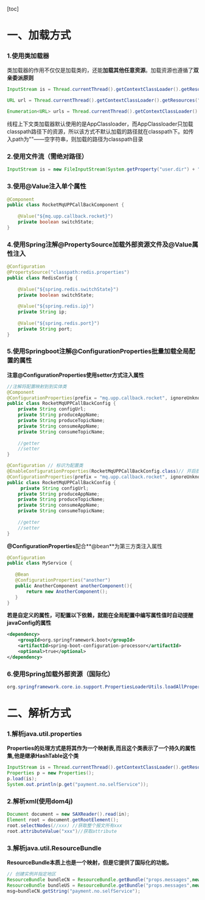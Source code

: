 [toc]

# 一、加载方式

### 1.使用类加载器

类加载器的作用不仅仅是加载类的，还能**加载其他任意资源**。加载资源也遵循了**双亲委派原则**

```java
InputStream is = Thread.currentThread().getContextClassLoader().getResourceAsStream("application.xml");

URL url = Thread.currentThread().getContextClassLoader().getResources("com/tangdi");

Enumeration<URL> urls = Thread.currentThread().getContextClassLoader().getResource("com/tangdi");
```

线程上下文类加载器默认使用的是AppClassloader，而AppClassloader只加载classpath路径下的资源，所以该方式不默认加载的路径就在classpath下。如传入path为""——空字符串，则加载的路径为classpath目录

### 2.使用文件流（需绝对路径）

```java
InputStream is = new FileInputStream(System.getProperty("user.dir") + "/WebContent/WEB-INF/" + resource);
```

### 3.使用@Value注入单个属性

```java
@Component
public class RocketMqUPPCallBackComponent {
	
	@Value("${mq.upp.callback.rocket}")
    private boolean switchState;
}
```

### 4.使用Spring注解@PropertySource加载外部资源文件及@Value属性注入

```java
@Configuration
@PropertySource("classpath:redis.properties")
public class RedisConfig {
	
	@Value("${spring.redis.switchState}")
    private boolean switchState;
    
    @Value("${spring.redis.ip}")
    private String ip;
    
    @Value("${spring.redis.port}")
    private String port;
}
```

### 5.使用Springboot注解@ConfigurationProperties批量加载全局配置的属性

**注意@ConfigurationProperties使用setter方式注入属性**

```java
//注解将配置映射到到实体类
@Component
@ConfigurationProperties(prefix = "mq.upp.callback.rocket", ignoreUnknownFields = false)
public class RocketMqUPPCallBackConfig {
    private String configUrl;
    private String produceAppName;
    private String produceTopicName;
    private String consumeAppName;
    private String consumeTopicName;
    
    //getter
    //setter
}

@Configuration // 标识为配置类
@EnableConfigurationProperties(RocketMqUPPCallBackConfig.class)// 开启批量属性注入
@ConfigurationProperties(prefix = "mq.upp.callback.rocket", ignoreUnknownFields = false) // 通过setter批量注入属性
public class RocketMqUPPCallBackConfig {
     private String configUrl;
    private String produceAppName;
    private String produceTopicName;
    private String consumeAppName;
    private String consumeTopicName;
    
    //getter
    //setter
}
```

**@ConfigurationProperties**配合**@bean**为第三方类注入属性

```java
@Configuration
public class MyService {
    
   @Bean
   @ConfigurationProperties("another")
   public AnotherComponent anotherComponent(){
       return new AnotherComponent();
   }
}
```

**若是自定义的属性，可配置以下依赖，就能在全局配置中编写属性值时自动提醒javaConfig的属性**

```xml
<dependency>
    <groupId>org.springframework.boot</groupId>
    <artifactId>spring-boot-configuration-processor</artifactId>
    <optional>true</optional>
</dependency>
```



### 6.使用Spring加载外部资源（国际化）

```java
org.springframework.core.io.support.PropertiesLoaderUtils.loadAllProperties(i18n/exception_ko.properties);
```



# 二、解析方式

### 1.解析java.util.properties

**Properties的处理方式是将其作为一个映射表,而且这个类表示了一个持久的属性集,他是继承HashTable这个类**

```java
InputStream is = Thread.currentThread().getContextClassLoader().getResourceAsStream("application.xml");
Properties p = new Properties();
p.load(is);
System.out.println(p.get("payment.no.selfService"));
```

### 2.解析xml(使用dom4j)

```java
Document document = new SAXReader().read(in);
Element root = document.getRootElement();
root.selectNodes(//xxx) //获取整个报文所有xxx
root.attributeValue("xxx")//获取attribute
```

### 3.解析java.util.ResourceBundle

**ResourceBundle本质上也是一个映射，但是它提供了国际化的功能。**

```java
// 创建实例并指定地区
ResourceBundle bundleCN = ResourceBundle.getBundle("props.messages",new Locale("zh","CN"));
ResourceBundle bundleUS = ResourceBundle.getBundle("props.messages",new Locale("en","US"));
msg=bundleCN.getString("payment.no.selfService");
```

